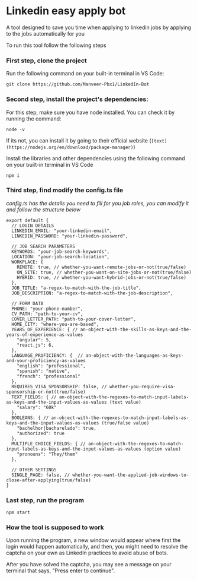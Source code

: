 # Linkedin easy apply bot

A tool designed to save you time when applying to linkedin jobs by applying to the jobs automatically for you

To run this tool follow the following steps

### First step, clone the project


Run the following command on your built-in terminal in VS Code:

```
git clone https://github.com/Manveer-Pbx1/LinkedIn-Bot
```

### Second step, install the project's dependencies:

For this step, make sure you have node installed. You can check it by running the command:

```
node -v
```
If its not, you can install it by going to their official website (`[text](https://nodejs.org/en/download/package-manager)`)

Install the libraries and other dependencies using the following command on your built-in terminal in VS Code

```
npm i
```

### Third step, find modify the config.ts file 

*config.ts has the details you need to fill for you job roles, you can modify it and follow the structure below*

```TS
export default {
  // LOGIN DETAILS
  LINKEDIN_EMAIL: "your-linkedin-email",
  LINKEDIN_PASSWORD: "your-linkedin-password",

  // JOB SEARCH PARAMETERS
  KEYWORDS: "your-job-search-keywords",
  LOCATION: "your-job-search-location",
  WORKPLACE: {
    REMOTE: true, // whether-you-want-remote-jobs-or-not(true/false)
    ON_SITE: true, // whether-you-want-on-site-jobs-or-not(true/false)
    HYBRID: true, // whether-you-want-hybrid-jobs-or-not(true/false)
  },
  JOB_TITLE: "a-regex-to-match-with-the-job-title",
  JOB_DESCRIPTION: "a-regex-to-match-with-the-job-description",

  // FORM DATA
  PHONE: "your-phone-number",
  CV_PATH: "path-to-your-cv",
  COVER_LETTER_PATH: "path-to-your-cover-letter",
  HOME_CITY: "where-you-are-based",
  YEARS_OF_EXPERIENCE: { // an-object-with-the-skills-as-keys-and-the-years-of-experience-as-values
    "angular": 5,
    "react.js": 6,
  },
  LANGUAGE_PROFICIENCY: {  // an-object-with-the-languages-as-keys-and-your-proficiency-as-values
    "english": "professional",
    "spanish": "native",
    "french": "professional"
  },
  REQUIRES_VISA_SPONSORSHIP: false, // whether-you-require-visa-sponsorship-or-not(true/false)
  TEXT_FIELDS: { // an-object-with-the-regexes-to-match-input-labels-as-keys-and-the-input-values-as-values (text value)
    "salary": "60k"
  },
  BOOLEANS: { // an-object-with-the-regexes-to-match-input-labels-as-keys-and-the-input-values-as-values (true/false value)
    "bachelhor|bacharelado": true,
    "authorized": true
  },
  MULTIPLE_CHOICE_FIELDS: { // an-object-with-the-regexes-to-match-input-labels-as-keys-and-the-input-values-as-values (option value)
    "pronouns": "They/them"
  },

  // OTHER SETTINGS
  SINGLE_PAGE: false, // whether-you-want-the-applied-job-windows-to-close-after-applying(true/false)
}
```

### Last step, run the program

  ```
  npm start
  ```

### How the tool is supposed to work

Upon running the program, a new window would appear where first the login would happen automatically, and then, you might need to resolve the captcha on your own as LinkedIn practices to avoid abuse of bots.

After you have solved the captcha, you may see a message on your terminal that says, "Press enter to continue".